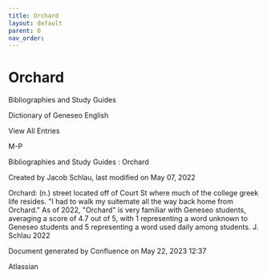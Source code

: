 ```yaml
---
title: Orchard
layout: default
parent: O
nav_order:
---
```


# Orchard

Bibliographies and Study Guides

Dictionary of Geneseo English

View All Entries

M-P

Bibliographies and Study Guides : Orchard

Created by  Jacob Schlau, last modified on May 07, 2022

Orchard: (n.) street located off of Court St where much of the college greek life resides. &quot;I had to walk my suitemate all the way back home from Orchard.&quot; As of 2022, &quot;Orchard&quot; is very familiar with Geneseo students, averaging a score of 4.7 out of 5, with 1 representing a word unknown to Geneseo students and 5 representing a word used daily among students. J. Schlau 2022

Document generated by Confluence on May 22, 2023 12:37

Atlassian
